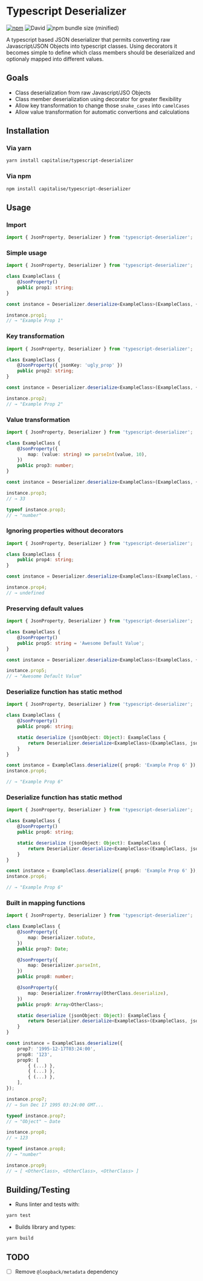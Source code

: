Typescript Deserializer
======================================


[![npm](https://img.shields.io/npm/v/typescript-deserializer.svg)](https://www.npmjs.com/package/typescript-deserializer) ![David](https://img.shields.io/david/dev/capitalise/typescript-deserializer.svg) ![npm bundle size (minified)](https://img.shields.io/bundlephobia/min/typescript-deserializer.svg)

A typescript based JSON deserializer that permits converting raw Javascript/JSON Objects into typescript classes. Using decorators it becomes simple to define which class members should be deserialized and optionaly mapped into different values.

## Goals
* Class deserialization from raw Javascript/JSO Objects
* Class member deserialization using decorator for greater flexibility
* Allow key transformation to change those `snake_cases` into `camelCases`
* Allow value transformation for automatic convertions and calculations

## Installation

### Via yarn
```sh
yarn install capitalise/typescript-deserializer
```

### Via npm
```sh
npm install capitalise/typescript-deserializer
```

## Usage

### Import
```typescript
import { JsonProperty, Deserializer } from 'typescript-deserializer';
```

### Simple usage
```typescript
import { JsonProperty, Deserializer } from 'typescript-deserializer';

class ExampleClass {
    @JsonProperty()
    public prop1: string;
}

const instance = Deserializer.deserialize<ExampleClass>(ExampleClass, { prop1: 'Example Prop 1' });

instance.prop1;
// → "Example Prop 1"
```

### Key transformation
```typescript
import { JsonProperty, Deserializer } from 'typescript-deserializer';

class ExampleClass {
    @JsonProperty({ jsonKey: 'ugly_prop' })
    public prop2: string;
}

const instance = Deserializer.deserialize<ExampleClass>(ExampleClass, { ugly_prop: 'Example Prop 2' });

instance.prop2;
// → "Example Prop 2"
```

### Value transformation
```typescript
import { JsonProperty, Deserializer } from 'typescript-deserializer';

class ExampleClass {
    @JsonProperty({
        map: (value: string) => parseInt(value, 10),
    })
    public prop3: number;
}

const instance = Deserializer.deserialize<ExampleClass>(ExampleClass, { prop3: '33' });

instance.prop3;
// → 33

typeof instance.prop3;
// → "number"
```

### Ignoring properties without decorators
```typescript
import { JsonProperty, Deserializer } from 'typescript-deserializer';

class ExampleClass {
    public prop4: string;
}

const instance = Deserializer.deserialize<ExampleClass>(ExampleClass, { prop4: 'Example Prop 4' });

instance.prop4;
// → undefined
```

### Preserving default values
```typescript
import { JsonProperty, Deserializer } from 'typescript-deserializer';

class ExampleClass {
    @JsonProperty()
    public prop5: string = 'Awesome Default Value';
}

const instance = Deserializer.deserialize<ExampleClass>(ExampleClass, { otherProp: 'Other Example Prop' });

instance.prop5;
// → "Awesome Default Value"
```

### Deserialize function has static method
```typescript
import { JsonProperty, Deserializer } from 'typescript-deserializer';

class ExampleClass {
    @JsonProperty()
    public prop6: string;

    static deserialize (jsonObject: Object): ExampleClass {
        return Deserializer.deserialize<ExampleClass>(ExampleClass, jsonObject);
    }
}

const instance = ExampleClass.deserialize({ prop6: 'Example Prop 6' });
instance.prop6;

// → "Example Prop 6"
```

### Deserialize function has static method
```typescript
import { JsonProperty, Deserializer } from 'typescript-deserializer';

class ExampleClass {
    @JsonProperty()
    public prop6: string;

    static deserialize (jsonObject: Object): ExampleClass {
        return Deserializer.deserialize<ExampleClass>(ExampleClass, jsonObject);
    }
}

const instance = ExampleClass.deserialize({ prop6: 'Example Prop 6' });
instance.prop6;

// → "Example Prop 6"
```

### Built in mapping functions
```typescript
import { JsonProperty, Deserializer } from 'typescript-deserializer';

class ExampleClass {
    @JsonProperty({
        map: Deserializer.toDate,
    })
    public prop7: Date;

    @JsonProperty({
        map: Deserializer.parseInt,
    })
    public prop8: number;

    @JsonProperty({
        map: Deserializer.fromArray(OtherClass.deserialize),
    })
    public prop9: Array<OtherClass>;

    static deserialize (jsonObject: Object): ExampleClass {
        return Deserializer.deserialize<ExampleClass>(ExampleClass, jsonObject);
    }
}

const instance = ExampleClass.deserialize({
    prop7: '1995-12-17T03:24:00',
    prop8: '123',
    prop9: [
        { (...) },
        { (...) },
        { (...) },
    ],
});

instance.prop7;
// → Sun Dec 17 1995 03:24:00 GMT...

typeof instance.prop7;
// → "Object" ~ Date

instance.prop8;
// → 123

typeof instance.prop8;
// → "number"

instance.prop9;
// → [ <OtherClass>, <OtherClass>, <OtherClass> ]
```

## Building/Testing

* Runs linter and tests with:
```sh
yarn test
```
* Builds library and types:
```sh
yarn build
```

## TODO
- [ ] Remove `@loopback/metadata` dependency